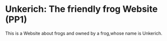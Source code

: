 # Unkerich: The friendly frog Website (PP1)

This is a Website about frogs and owned by a frog,whose name is Unkerich.
